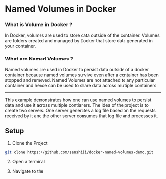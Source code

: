 # Named Volumes in Docker


### What is Volume in Docker ?

In Docker, volumes are used to store data outside of the container. Volumes are folders created and managed by Docker that store data generated in your container.

### What are Named Volumes ?

Named volumes are used in Docker to persist data outside of a docker container because named volumes survive even after a container has been stopped and removed. Named Volumes are not attached to any particular container and hence can be used to share data across multiple containers

---

This example demonstrates how one can use named volumes to persist data and use it across multiple contianers. The idea of the project is to create two servers. One server generates a log file based on the requests received by it and the other server consumes that log file and processes it. 

## Setup

1. Clone the Project
```bash
git clone https://github.com/senshiii/docker-named-volumes-demo.git
```

2. Open a terminal

3. Navigate to the 